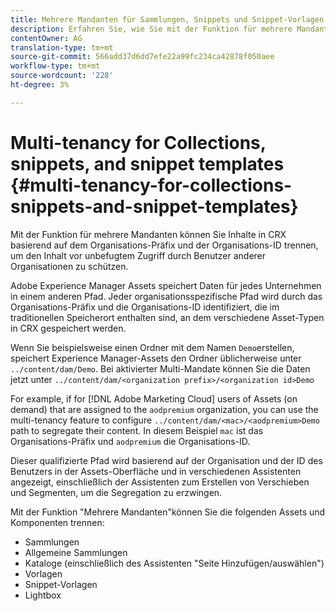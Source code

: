 ```yaml
---
title: Mehrere Mandanten für Sammlungen, Snippets und Snippet-Vorlagen
description: Erfahren Sie, wie Sie mit der Funktion für mehrere Mandanten Inhalte im CRX-Repository basierend auf der Kundenorganisation trennen können, um nicht autorisierten Zugriff zu verhindern.
contentOwner: AG
translation-type: tm+mt
source-git-commit: 566add37d6dd7efe22a99fc234ca42878f050aee
workflow-type: tm+mt
source-wordcount: '228'
ht-degree: 3%

---
```



# Multi-tenancy for Collections, snippets, and snippet templates {#multi-tenancy-for-collections-snippets-and-snippet-templates}

Mit der Funktion für mehrere Mandanten können Sie Inhalte in CRX basierend auf dem Organisations-Präfix und der Organisations-ID trennen, um den Inhalt vor unbefugtem Zugriff durch Benutzer anderer Organisationen zu schützen.

Adobe Experience Manager Assets speichert Daten für jedes Unternehmen in einem anderen Pfad. Jeder organisationsspezifische Pfad wird durch das Organisations-Präfix und die Organisations-ID identifiziert, die im traditionellen Speicherort enthalten sind, an dem verschiedene Asset-Typen in CRX gespeichert werden.

Wenn Sie beispielsweise einen Ordner mit dem Namen `Demo`erstellen, speichert Experience Manager-Assets den Ordner üblicherweise unter `../content/dam/Demo`. Bei aktivierter Multi-Mandate können Sie die Daten jetzt unter `../content/dam/<organization prefix>/<organization id>Demo`

For example, if for [!DNL Adobe Marketing Cloud] users of Assets (on demand) that are assigned to the `aodpremium` organization, you can use the multi-tenancy feature to configure `../content/dam/<mac>/<aodpremium>Demo` path to segregate their content. In diesem Beispiel `mac` ist das Organisations-Präfix und `aodpremium` die Organisations-ID.

Dieser qualifizierte Pfad wird basierend auf der Organisation und der ID des Benutzers in der Assets-Oberfläche und in verschiedenen Assistenten angezeigt, einschließlich der Assistenten zum Erstellen von Verschieben und Segmenten, um die Segregation zu erzwingen.

Mit der Funktion &quot;Mehrere Mandanten&quot;können Sie die folgenden Assets und Komponenten trennen:

* Sammlungen
* Allgemeine Sammlungen
* Kataloge (einschließlich des Assistenten &quot;Seite Hinzufügen/auswählen&quot;)
* Vorlagen
* Snippet-Vorlagen
* Lightbox
